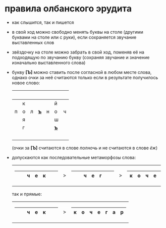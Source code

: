 # правила олбанского эрудита

- как слышится, так и пишется
- в свой ход можно свободно менять буквы на столе (другими буквами на столе или с руки), если сохраняется звучание выставленных слов
- звёздочку на столе можно забрать в свой ход, поменяв её на подходящую по звучанию букву (сохраняя звучание и значение изначально выставленного слова)
- букву **[Ъ]** можно ставить после согласной в любом месте слова, однако очки за неё считаются только если в результате получилось новое слово:

    | <br/> |  |  |  |  |  |  |
    | - | - | - | - | - | - | - |
    |  | к |  |  |  | й |   | 
    | п | о | л | <ins>**ъ**</ins> | н | о | ч |
    |  | я |  |  | | ш | |
    |  | г |  |  | | <ins>**ъ**</ins> | |
    | <br/> |  |  |  |  |  |  |
  
    (очки за **[Ъ]** считаются в слове *полночь* и не считаются в слове *ёж*)
  
- допускаются как последовательные метаморфозы слова:
  <table>
  <tr>
  <td>
    
  |  |  | ч | е | к |  |  |
  | - | - | - | - | - | - | - |
  </td>
  <td> ></td>
  <td>
    
  |  |  | ч | е | г |  |  |
  | - | - | - | - | - | - | - |
  </td>
  <td> ></td>
  <td>
  
  | к | о | ч | е | г | а | р |
  | - | - | - | - | - | - | - |
  </td>
  </tr>
  </table>

  так и прямые:

  <table>
  <tr>
  <td>
    
  |  |  | ч | е | к |  |  |
  | - | - | - | - | - | - | - |
  </td>
  <td> ></td>
  <td>

  | к | о | ч | е | г | а | р |
  | - | - | - | - | - | - | - |
  </td>
  </tr>
  </table>

<!-- table template (keep one line empty above the table)

  |  |  |  |  |  |  |  |
  | - | - | - | - | - | - | - |
  |  |  |  |  |  |  |  |
  |  |  |  |  |  |  |  |
  |  |  |  |  |  |  |  |
  |  |  |  |  |  |  |  |
  |  |  |  |  |  |  |  |
  |  |  |  |  |  |  |  |
-->
